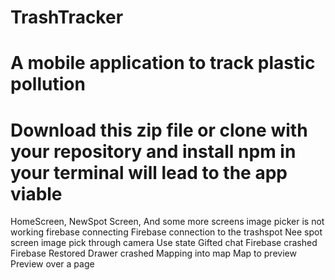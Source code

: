 # TrashTracker
# A mobile application to track plastic pollution
# Download this zip file or clone with your repository and install npm in your terminal will lead to the app viable
HomeScreen, NewSpot Screen, And some more screens
image picker is not working
firebase connecting
Firebase connection to the trashspot
Nee spot screen
image pick through camera
Use state
Gifted chat
Firebase crashed
Firebase Restored
Drawer crashed
Mapping into map
Map to preview
Preview over a page 


